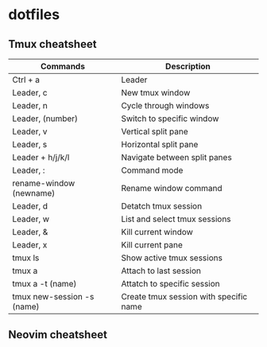 # dotfiles

## Tmux cheatsheet

| Commands  | Description  |
|---|---|
| Ctrl + a  | Leader  |
| Leader, c  | New tmux window  |
| Leader, n | Cycle through windows  |
| Leader, (number)  | Switch to specific window  |
| Leader, v   | Vertical split pane  |
| Leader, s  | Horizontal split pane  |
| Leader + h/j/k/l | Navigate between split panes |
| Leader, : | Command mode |
| rename-window (newname) | Rename window command |
| Leader, d | Detatch tmux session |
| Leader, w | List and select tmux sessions |
| Leader, & | Kill current window |
| Leader, x | Kill current pane |
| tmux ls | Show active tmux sessions |
| tmux a | Attach to last session |
| tmux a -t (name) | Attatch to specific session |
| tmux new-session -s (name) | Create tmux session with specific name |

## Neovim cheatsheet
